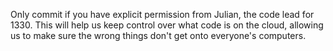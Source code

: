Only commit if you have explicit permission from Julian, the code lead for 1330.
This will help us keep control over what code is on the cloud, allowing us to make sure
the wrong things don't get onto everyone's computers.
